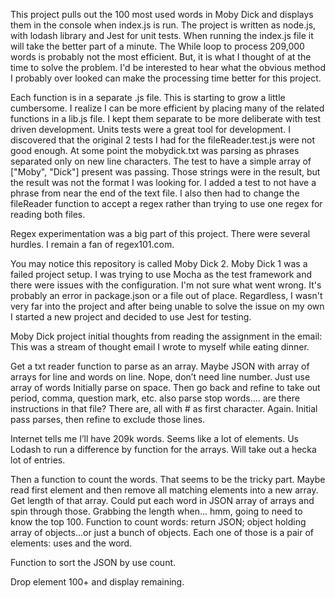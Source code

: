 This project pulls out the 100 most used words in Moby Dick and displays them in the console when index.js is run. The project is written as node.js, with lodash library and Jest for unit tests.
When running the index.js file it will take the better part of a minute. The While loop to process 209,000 words is probably not the most efficient. But, it is what I thought of at the time to solve the problem. I'd be interested to hear what the obvious method I probably over looked can make the processing time better for this project. 

Each function is in a separate .js file. This is starting to grow a little cumbersome. I realize I can be more efficient by placing many of the related functions in a lib.js file. I kept them separate to be more deliberate with test driven development. Units tests were a great tool for development. I discovered that the original 2 tests I had for the fileReader.test.js were not good enough. At some point the mobydick.txt was parsing as phrases separated only on new line characters. The test to have a simple array of ["Moby", "Dick"] present was passing. Those strings were in the result, but the result was not the format I was looking for. I added a test to not have a phrase from near the end of the text file. I also then had to change the fileReader function to accept a regex rather than trying to use one regex for reading both files.

Regex experimentation was a big part of this project. There were several hurdles. I remain a fan of regex101.com.

You may notice this repository is called Moby Dick 2. Moby Dick 1 was a failed project setup. I was trying to use Mocha as the test framework and there were issues with the configuration. I'm not sure what went wrong. It's probably an error in package.json or a file out of place. Regardless, I wasn't very far into the project and after being unable to solve the issue on my own I started a new project and decided to use Jest for testing.

Moby Dick project initial thoughts from reading the assignment in the email:
This was a stream of thought email I wrote to myself while eating dinner.

Get a txt reader function to parse as an array.
Maybe JSON with array of arrays for line and words on line. Nope, don’t need line number. Just use array of words
Initially parse on space. Then go back and refine to take out period, comma, question mark, etc.
also parse stop words.... are there instructions in that file? There are, all with # as first character. Again. Initial pass parses, then refine to exclude those lines.

Internet tells me I’ll have 209k words. Seems like a lot of elements.
Us Lodash to run a difference by function for the arrays. Will take out a hecka lot of entries.

Then a function to count the words. That seems to be the tricky part.
Maybe read first element and then remove all matching elements into a new array. Get length of that array.
Could put each word in JSON array of arrays and spin through those. Grabbing the length when... hmm, going to need to know the top 100.
Function to count words: return JSON; object holding array of objects...or just a bunch of objects. Each one of those is a pair of elements: uses and the word.

Function to sort the JSON by use count.

Drop element 100+ and display remaining.
